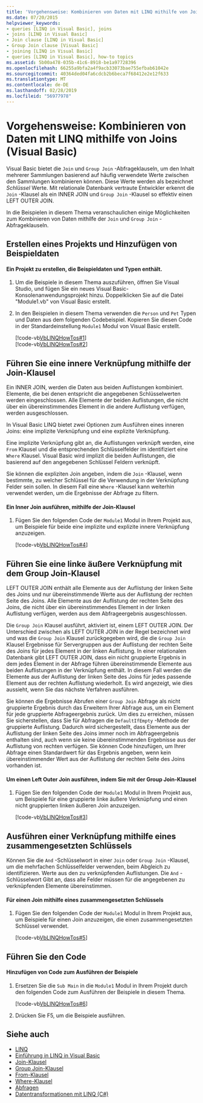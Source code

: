 ```yaml
---
title: 'Vorgehensweise: Kombinieren von Daten mit LINQ mithilfe von Joins (Visual Basic)'
ms.date: 07/20/2015
helpviewer_keywords:
- queries [LINQ in Visual Basic], joins
- joins [LINQ in Visual Basic]
- Join clause [LINQ in Visual Basic]
- Group Join clause [Visual Basic]
- joining [LINQ in Visual Basic]
- queries [LINQ in Visual Basic], how-to topics
ms.assetid: 5b00a478-035b-41c6-8918-be1a97728396
ms.openlocfilehash: 66255a9bfa2a4f9acb33073bae755efbab61042e
ms.sourcegitcommit: 40364ded04fa6cdcb2b6beca7f68412e2e12f633
ms.translationtype: MT
ms.contentlocale: de-DE
ms.lasthandoff: 02/28/2019
ms.locfileid: "56977978"
---
```

# <a name="how-to-combine-data-with-linq-by-using-joins-visual-basic"></a>Vorgehensweise: Kombinieren von Daten mit LINQ mithilfe von Joins (Visual Basic)
Visual Basic bietet die `Join` und `Group Join` -Abfrageklauseln, um den Inhalt mehrerer Sammlungen basierend auf häufig verwendete Werte zwischen den Sammlungen kombinieren können. Diese Werte werden als bezeichnet *Schlüssel* Werte. Mit relationale Datenbank vertraute Entwickler erkennt die `Join` -Klausel als ein INNER JOIN und `Group Join` -Klausel so effektiv einen LEFT OUTER JOIN.  
  
 In die Beispielen in diesem Thema veranschaulichen einige Möglichkeiten zum Kombinieren von Daten mithilfe der `Join` und `Group Join` -Abfrageklauseln.  
  
## <a name="create-a-project-and-add-sample-data"></a>Erstellen eines Projekts und Hinzufügen von Beispieldaten  
  
#### <a name="to-create-a-project-that-contains-sample-data-and-types"></a>Ein Projekt zu erstellen, die Beispieldaten und Typen enthält.  
  
1.  Um die Beispiele in diesem Thema auszuführen, öffnen Sie Visual Studio, und fügen Sie ein neues Visual Basic-Konsolenanwendungsprojekt hinzu. Doppelklicken Sie auf die Datei "Module1.vb" von Visual Basic erstellt.  
  
2.  In den Beispielen in diesem Thema verwenden die `Person` und `Pet` Typen und Daten aus dem folgenden Codebeispiel. Kopieren Sie diesen Code in der Standardeinstellung `Module1` Modul von Visual Basic erstellt.  
  
     [!code-vb[VbLINQHowTos#1](~/samples/snippets/visualbasic/VS_Snippets_VBCSharp/VbLINQHowTos/VB/Module1.vb#1)]  
    [!code-vb[VbLINQHowTos#2](~/samples/snippets/visualbasic/VS_Snippets_VBCSharp/VbLINQHowTos/VB/Module1.vb#2)]  
  
## <a name="perform-an-inner-join-by-using-the-join-clause"></a>Führen Sie eine innere Verknüpfung mithilfe der Join-Klausel  
 Ein INNER JOIN, werden die Daten aus beiden Auflistungen kombiniert. Elemente, die bei denen entspricht die angegebenen Schlüsselwerten werden eingeschlossen. Alle Elemente der beiden Auflistungen, die nicht über ein übereinstimmendes Element in die andere Auflistung verfügen, werden ausgeschlossen.  
  
 In Visual Basic LINQ bietet zwei Optionen zum Ausführen eines inneren Joins: eine implizite Verknüpfung und eine explizite Verknüpfung.  
  
 Eine implizite Verknüpfung gibt an, die Auflistungen verknüpft werden, eine `From` Klausel und die entsprechenden Schlüsselfelder im identifiziert eine `Where` Klausel. Visual Basic wird implizit die beiden Auflistungen, die basierend auf den angegebenen Schlüssel Feldern verknüpft.  
  
 Sie können die expliziten Join angeben, indem die `Join` -Klausel, wenn bestimmte, zu welcher Schlüssel für die Verwendung in der Verknüpfung Felder sein sollen. In diesem Fall eine `Where` -Klausel kann weiterhin verwendet werden, um die Ergebnisse der Abfrage zu filtern.  
  
#### <a name="to-perform-an-inner-join-by-using-the-join-clause"></a>Ein Inner Join ausführen, mithilfe der Join-Klausel  
  
1.  Fügen Sie den folgenden Code der `Module1` Modul in Ihrem Projekt aus, um Beispiele für beide eine implizite und explizite innere Verknüpfung anzuzeigen.  
  
     [!code-vb[VbLINQHowTos#4](~/samples/snippets/visualbasic/VS_Snippets_VBCSharp/VbLINQHowTos/VB/Module1.vb#4)]  
  
## <a name="perform-a-left-outer-join-by-using-the-group-join-clause"></a>Führen Sie eine linke äußere Verknüpfung mit dem Group Join-Klausel  
 LEFT OUTER JOIN enthält alle Elemente aus der Auflistung der linken Seite des Joins und nur übereinstimmende Werte aus der Auflistung der rechten Seite des Joins. Alle Elemente aus der Auflistung der rechten Seite des Joins, die nicht über ein übereinstimmendes Element in der linken Auflistung verfügen, werden aus dem Abfrageergebnis ausgeschlossen.  
  
 Die `Group Join` Klausel ausführt, aktiviert ist, einem LEFT OUTER JOIN. Der Unterschied zwischen als LEFT OUTER JOIN in der Regel bezeichnet wird und was die `Group Join` Klausel zurückgegeben wird, die die `Group Join` Klausel Ergebnisse für Servergruppen aus der Auflistung der rechten Seite des Joins für jedes Element in der linken Auflistung. In einer relationalen Datenbank gibt LEFT OUTER JOIN, dass ein nicht gruppierte Ergebnis in dem jedes Element in der Abfrage führen übereinstimmende Elemente aus beiden Auflistungen in der Verknüpfung enthält. In diesem Fall werden die Elemente aus der Auflistung der linken Seite des Joins für jedes passende Element aus der rechten Auflistung wiederholt. Es wird angezeigt, wie dies aussieht, wenn Sie das nächste Verfahren ausführen.  
  
 Sie können die Ergebnisse Abrufen einer `Group Join` Abfrage als nicht gruppierte Ergebnis durch das Erweitern Ihrer Abfrage aus, um ein Element für jede gruppierte Abfrageergebnis zurück. Um dies zu erreichen, müssen Sie sicherstellen, dass Sie für Abfragen die `DefaultIfEmpty` -Methode der gruppierte Auflistung. Dadurch wird sichergestellt, dass Elemente aus der Auflistung der linken Seite des Joins immer noch im Abfrageergebnis enthalten sind, auch wenn sie keine übereinstimmenden Ergebnisse aus der Auflistung von rechten verfügen. Sie können Code hinzufügen, um Ihrer Abfrage einen Standardwert für das Ergebnis angeben, wenn kein übereinstimmender Wert aus der Auflistung der rechten Seite des Joins vorhanden ist.  
  
#### <a name="to-perform-a-left-outer-join-by-using-the-group-join-clause"></a>Um einen Left Outer Join ausführen, indem Sie mit der Group Join-Klausel  
  
1.  Fügen Sie den folgenden Code der `Module1` Modul in Ihrem Projekt aus, um Beispiele für eine gruppierte linke äußere Verknüpfung und einen nicht gruppierten linken äußeren Join anzuzeigen.  
  
     [!code-vb[VbLINQHowTos#3](~/samples/snippets/visualbasic/VS_Snippets_VBCSharp/VbLINQHowTos/VB/Module1.vb#3)]  
  
## <a name="perform-a-join-by-using-a-composite-key"></a>Ausführen einer Verknüpfung mithilfe eines zusammengesetzten Schlüssels  
 Können Sie die `And` -Schlüsselwort in einer `Join` oder `Group Join` -Klausel, um die mehrfachen Schlüsselfelder verwenden, beim Abgleich zu identifizieren. Werte aus den zu verknüpfenden Auflistungen. Die `And` -Schlüsselwort Gibt an, dass alle Felder müssen für die angegebenen zu verknüpfenden Elemente übereinstimmen.  
  
#### <a name="to-perform-a-join-by-using-a-composite-key"></a>Für einen Join mithilfe eines zusammengesetzten Schlüssels  
  
1.  Fügen Sie den folgenden Code der `Module1` Modul in Ihrem Projekt aus, um Beispiele für einen Join anzuzeigen, die einen zusammengesetzten Schlüssel verwendet.  
  
     [!code-vb[VbLINQHowTos#5](~/samples/snippets/visualbasic/VS_Snippets_VBCSharp/VbLINQHowTos/VB/Module1.vb#5)]  
  
## <a name="run-the-code"></a>Führen Sie den Code  
  
#### <a name="to-add-code-to-run-the-examples"></a>Hinzufügen von Code zum Ausführen der Beispiele  
  
1.  Ersetzen Sie die `Sub Main` in die `Module1` Modul in Ihrem Projekt durch den folgenden Code zum Ausführen der Beispiele in diesem Thema.  
  
     [!code-vb[VbLINQHowTos#6](~/samples/snippets/visualbasic/VS_Snippets_VBCSharp/VbLINQHowTos/VB/Module1.vb#6)]  
  
2.  Drücken Sie F5, um die Beispiele ausführen.  
  
## <a name="see-also"></a>Siehe auch
- [LINQ](../../../../visual-basic/programming-guide/language-features/linq/index.md)
- [Einführung in LINQ in Visual Basic](../../../../visual-basic/programming-guide/language-features/linq/introduction-to-linq.md)
- [Join-Klausel](../../../../visual-basic/language-reference/queries/join-clause.md)
- [Group Join-Klausel](../../../../visual-basic/language-reference/queries/group-join-clause.md)
- [From-Klausel](../../../../visual-basic/language-reference/queries/from-clause.md)
- [Where-Klausel](../../../../visual-basic/language-reference/queries/where-clause.md)
- [Abfragen](../../../../visual-basic/language-reference/queries/index.md)
- [Datentransformationen mit LINQ (C#)](../../../../csharp/programming-guide/concepts/linq/data-transformations-with-linq.md)
